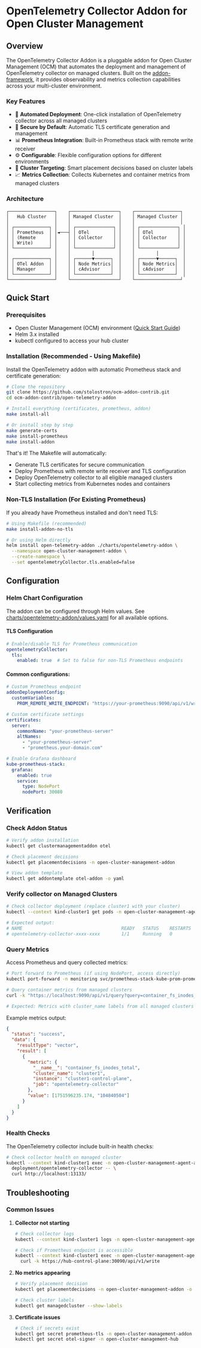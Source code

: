 # OpenTelemetry Collector Addon for Open Cluster Management

## Overview

The OpenTelemetry Collector Addon is a pluggable addon for Open Cluster Management (OCM) that automates the deployment and management of OpenTelemetry collector on managed clusters. Built on the [addon-framework](https://github.com/open-cluster-management-io/addon-framework), it provides observability and metrics collection capabilities across your multi-cluster environment.

### Key Features

- 🚀 **Automated Deployment**: One-click installation of OpenTelemetry collector across all managed clusters
- 🔐 **Secure by Default**: Automatic TLS certificate generation and management
- 📊 **Prometheus Integration**: Built-in Prometheus stack with remote write receiver
- ⚙️ **Configurable**: Flexible configuration options for different environments
- 🎯 **Cluster Targeting**: Smart placement decisions based on cluster labels
- 📈 **Metrics Collection**: Collects Kubernetes and container metrics from managed clusters

### Architecture

```
┌─────────────────┐    ┌──────────────────┐    ┌─────────────────┐
│   Hub Cluster   │    │ Managed Cluster  │    │ Managed Cluster │
│                 │    │                  │    │                 │
│ ┌─────────────┐ │    │ ┌──────────────┐ │    │ ┌──────────────┐ │
│ │ Prometheus  │ │◄───┤ │ OTel         │ │    │ │ OTel         │ │
│ │ (Remote     │ │    │ │ Collector    │ │    │ │ Collector    │ │
│ │ Write)      │ │    │ │              │ │    │ │              │ │
│ └─────────────┘ │    │ └──────────────┘ │    │ └──────────────┘ │
│                 │    │        │         │    │        │         │
│ ┌─────────────┐ │    │ ┌──────▼──────┐  │    │ ┌──────▼──────┐  │
│ │ OTel Addon  │ │    │ │ Node Metrics│  │    │ │ Node Metrics│  │
│ │ Manager     │ │    │ │ cAdvisor    │  │    │ │ cAdvisor    │  │
│ └─────────────┘ │    │ └─────────────┘  │    │ └─────────────┘  │
└─────────────────┘    └──────────────────┘    └─────────────────┘
```

## Quick Start

### Prerequisites

- Open Cluster Management (OCM) environment ([Quick Start Guide](https://open-cluster-management.io/docs/getting-started/quick-start/))
- Helm 3.x installed
- kubectl configured to access your hub cluster

### Installation (Recommended - Using Makefile)

Install the OpenTelemetry addon with automatic Prometheus stack and certificate generation:

```bash
# Clone the repository
git clone https://github.com/stolostron/ocm-addon-contrib.git
cd ocm-addon-contrib/open-telemetry-addon

# Install everything (certificates, prometheus, addon)
make install-all

# Or install step by step
make generate-certs
make install-prometheus
make install-addon
```

That's it! The Makefile will automatically:
- Generate TLS certificates for secure communication
- Deploy Prometheus with remote write receiver and TLS configuration
- Deploy OpenTelemetry collector to all eligible managed clusters
- Start collecting metrics from Kubernetes nodes and containers

### Non-TLS Installation (For Existing Prometheus)

If you already have Prometheus installed and don't need TLS:

```bash
# Using Makefile (recommended)
make install-addon-no-tls

# Or using Helm directly
helm install open-telemetry-addon ./charts/opentelemetry-addon \
  --namespace open-cluster-management-addon \
  --create-namespace \
  --set opentelemetryCollector.tls.enabled=false
```

## Configuration

### Helm Chart Configuration

The addon can be configured through Helm values. See [charts/opentelemetry-addon/values.yaml](charts/opentelemetry-addon/values.yaml) for all available options.

#### TLS Configuration

```yaml
# Enable/disable TLS for Prometheus communication
opentelemetryCollector:
  tls:
    enabled: true  # Set to false for non-TLS Prometheus endpoints
```

#### Common configurations:

```yaml
# Custom Prometheus endpoint
addonDeploymentConfig:
  customVariables:
    PROM_REMOTE_WRITE_ENDPOINT: "https://your-prometheus:9090/api/v1/write"

# Custom certificate settings
certificates:
  server:
    commonName: "your-prometheus-server"
    altNames:
      - "your-prometheus-server"
      - "prometheus.your-domain.com"

# Enable Grafana dashboard
kube-prometheus-stack:
  grafana:
    enabled: true
    service:
      type: NodePort
      nodePort: 30080
```

## Verification

### Check Addon Status

```bash
# Verify addon installation
kubectl get clustermanagementaddon otel

# Check placement decisions
kubectl get placementdecisions -n open-cluster-management-addon

# View addon template
kubectl get addontemplate otel-addon -o yaml
```

### Verify collector on Managed Clusters

```bash
# Check collector deployment (replace cluster1 with your cluster)
kubectl --context kind-cluster1 get pods -n open-cluster-management-agent-addon

# Expected output:
# NAME                                     READY   STATUS    RESTARTS   AGE
# opentelemetry-collector-xxxx-xxxx        1/1     Running   0          2m
```

### Query Metrics

Access Prometheus and query collected metrics:

```bash
# Port forward to Prometheus (if using NodePort, access directly)
kubectl port-forward -n monitoring svc/prometheus-stack-kube-prom-prometheus 9090:9090 &

# Query container metrics from managed clusters
curl -k "https://localhost:9090/api/v1/query?query=container_fs_inodes_total" | jq .

# Expected: Metrics with cluster_name labels from all managed clusters
```

Example metrics output:
```json
{
  "status": "success",
  "data": {
    "resultType": "vector",
    "result": [
      {
        "metric": {
          "__name__": "container_fs_inodes_total",
          "cluster_name": "cluster1",
          "instance": "cluster1-control-plane",
          "job": "opentelemetry-collector"
        },
        "value": [1751596235.174, "104840504"]
      }
    ]
  }
}
```

### Health Checks

The OpenTelemetry collector include built-in health checks:

```bash
# Check collector health on managed cluster
kubectl --context kind-cluster1 exec -n open-cluster-management-agent-addon \
  deployment/opentelemetry-collector -- \
  curl http://localhost:13133/
```

## Troubleshooting

### Common Issues

1. **Collector not starting**
   ```bash
   # Check collector logs
   kubectl --context kind-cluster1 logs -n open-cluster-management-agent-addon deployment/opentelemetry-collector
   
   # Check if Prometheus endpoint is accessible
   kubectl --context kind-cluster1 exec -n open-cluster-management-agent-addon deployment/opentelemetry-collector -- \
     curl -k https://hub-control-plane:30090/api/v1/write
   ```

2. **No metrics appearing**
   ```bash
   # Verify placement decision
   kubectl get placementdecisions -n open-cluster-management-addon -o yaml
   
   # Check cluster labels
   kubectl get managedcluster --show-labels
   ```

3. **Certificate issues**
   ```bash
   # Check if secrets exist
   kubectl get secret prometheus-tls -n open-cluster-management-addon
   kubectl get secret otel-signer -n open-cluster-management-hub
   ```

